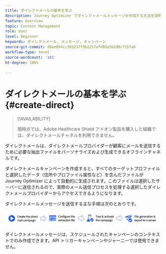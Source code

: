 ```yaml
---
title: ダイレクトメールの基本を学ぶ
description: Journey Optimizer でダイレクトメールメッセージを作成する方法を説明します
feature: Overview
topic: Content Management
role: User
level: Beginner
keywords: ダイレクトメール, メッセージ, キャンペーン
source-git-commit: d8ae894cc303237f5b2257afd8da5b2d0cf1b7a6
workflow-type: tm+mt
source-wordcount: '165'
ht-degree: 100%

---
```


# ダイレクトメールの基本を学ぶ {#create-direct}

>[!AVAILABILITY]
>
>現時点では、Adobe Healthcare Shield アドオン製品を購入した組織では、ダイレクトメールチャネルを利用できません。
>

ダイレクトメールは、ダイレクトメールプロバイダーが顧客にメールを送信するために必要な抽出ファイルをパーソナライズおよび生成できるオフラインチャネルです。

ダイレクトメールキャンペーンを作成すると、すべてのターゲットプロファイルと選択したデータ（住所やプロファイル属性など）を含んだファイルが Journey Optimizer によって自動的に生成されます。このファイルは選択したサーバーに送信されるので、実際のメール送信プロセスを処理する選択したダイレクトメールプロバイダーからアクセスできるようになります。

ダイレクトメールメッセージを送信する主な手順は次のとおりです。

![](assets/dm-creation-process.png)

ダイレクトメールメッセージは、スケジュールされたキャンペーンのコンテキストでのみ作成できます。API トリガーキャンペーンやジャーニーでは使用できません。


